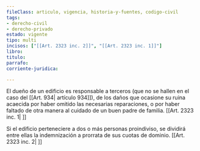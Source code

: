 ```yaml
---
fileClass: articulo, vigencia, historia-y-fuentes, codigo-civil
tags:
- derecho-civil
- derecho-privado
estado: vigente
tipo: multi
incisos: ["[[Art. 2323 inc. 2]]", "[[Art. 2323 inc. 1]]"]
libro:
titulo:
parrafo:
corriente-juridica:

---
```

El dueño de un edificio es responsable a terceros (que no se hallen en el caso del [[Art. 934| artículo 934]]), de los daños que ocasione su ruina acaecida por haber omitido las necesarias reparaciones, o por haber faltado de otra manera al cuidado de un buen padre de familia. [[Art. 2323 inc. 1| ]]

Si el edificio perteneciere a dos o más personas proindiviso, se dividirá entre ellas la indemnización a prorrata de sus cuotas de dominio. [[Art. 2323 inc. 2| ]]
